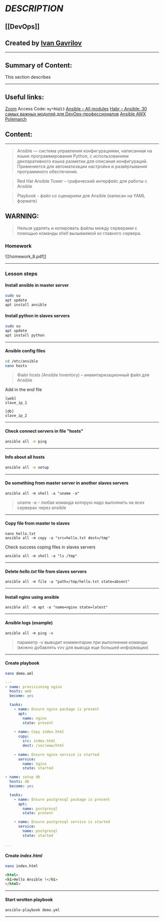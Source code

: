 # ***DESCRIPTION***

## [[DevOps]]


## Created by [Ivan Gavrilov](https://github.com/ivangavrilov-viii)
---
## Summary of Content:
This section describes


---
## Useful links:
[Zoom](https://us06web.zoom.us/rec/share/zF311L5XL82tcGxh0OXFTAXX-9LF12wbsWGk51oNaO9oRZ0iwHeU86g6hPt657dZ.8sFsbsYw6xyUSiWY) Access Code: ```my*RG@13```
[Ansible – All modules](https://docs.ansible.com/ansible/2.8/modules/list_of_all_modules.html)
[Habr – Ansible: 30 самых важных модулей для DevOps-профессионалов](https://habr.com/ru/companies/slurm/articles/707130/)
[Ansible AWX](https://github.com/ansible/awx)
[Polemarch](https://polemarch.org)


## Content:
---
> Ansible — система управления конфигурациями, написанная на языке программирования Python, с использованием декларативного языка разметки для описания конфигураций. Применяется для автоматизации настройки и развёртывания программного обеспечения.

> Red Hat Ansible Tower – графический интерфейс для работы с Ansible

> Playbook - файл со сценарием для Ansible (написан на YAML формате)

## WARNING:
> Нельзя удалять и копировать файлы между серверами с помощью команды _shell_ вызываемой из главного сервера.

### Homework
![[homework_8.pdf]]

---
### Lesson steps
#### Install ansible in master server
```bash
sudo su
apt update
apt install ansible
```
#### Install python in slaves servers
```bash
sudo su
apt update
apt install python
```
---
#### Ansible config files
```bash
cd /etc/ansible
nano hosts
```
> Файл hosts (Ansible Inventory) – инвентаризационный файл для Ansible 

Add in the end file
```
[web]
slave_ip_1

[db]
slave_ip_2
```
---
#### Check connect servers in file "hosts"
```bash
ansible all -m ping
```
---
#### Info about all hosts
```bash
ansible all -m setup
```
---
#### Do something from master server in another slaves servers 
```
ansible all -m shell -a "uname -a"
```
> uname -a – любая команда которую надо выполнить на всех серверах через ansible
---
#### Copy file from master to slaves
```
nano hello.txt
ansible all -m copy -a "src=hello.txt dest=/tmp"
```

Check success coping files in slaves servers
```
ansible all -m shell -a "ls /tmp"
```
---
#### Delete _hello.txt_ file from slaves servers
```
ansible all -m file -a "path=/tmp/hello.txt state=absent"
```
---
#### Install nginx using ansible
```
ansible all -m apt -a "name=nginx state=latest"
```
---
#### Ansible logs (example)
```
ansible all -m ping -v
```
> параметр -v выводит комментарии при выполнении команды (можно добавлять vvv для вывода еще большей информации)
---
#### Create playbook 
```bash
nano demo.aml
```

```YAML
---
- name: provisioning nginx
  hosts: web
  become: yes

  tasks:
    - name: Ensure nginx package is present
      apt: 
        name: nginx
        state: present
    
	- name: Copy index.html
	  copy:
	    src: index.html
	    dest: /var/www/html
	
	- name: Ensure nginx service is started
	  service:
	    name: nginx
	    state: started

- name: setup db
  hosts: db
  become: yes

  tasks:
    - name: Ensure postgresql package is present
      apt:
        name: postgresql
        state: present

    - name: Ensure postgresql service is started
      service:
        name: postgresql
        state: started
        
...
```
#### Create _index.html_
```bash
nano index.html
```

```html
<html>
<h1>Hello Ansible !</h1>
</html>
```
---
#### Start wrotten playbook
```
ansible-playbook demo.yml
```
---
